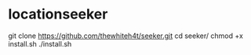 # locationseeker
git clone https://github.com/thewhiteh4t/seeker.git cd seeker/ chmod +x install.sh ./install.sh
